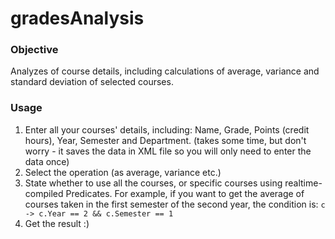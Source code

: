 # gradesAnalysis
### Objective 
Analyzes of course details, including calculations of average, variance and standard deviation of selected courses.

### Usage
1. Enter all your courses' details, including: Name, Grade, Points (credit hours), Year, Semester and Department. (takes some time, but don't worry - it saves the data in XML file so you will only need to enter the data once)
2. Select the operation (as average, variance etc.)
3. State whether to use all the courses, or specific courses using realtime-compiled Predicates. For example, if you want to get the average of courses taken in the first semester of the second year, the condition is: `c -> c.Year == 2 && c.Semester == 1`
4. Get the result :)

